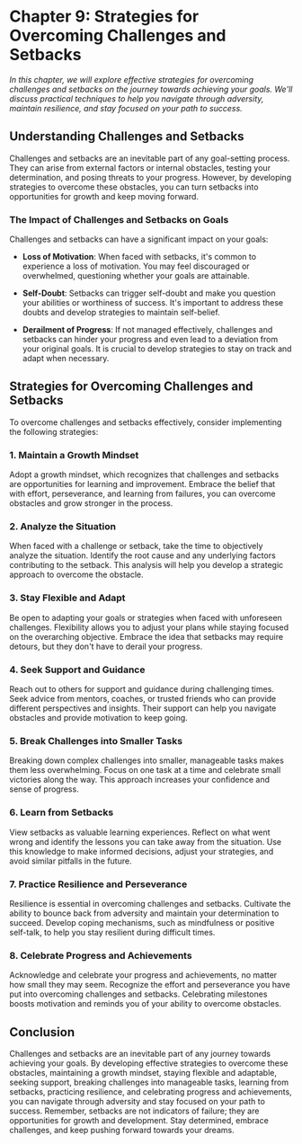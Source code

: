 Chapter 9: Strategies for Overcoming Challenges and Setbacks
============================================================

*In this chapter, we will explore effective strategies for overcoming challenges and setbacks on the journey towards achieving your goals. We'll discuss practical techniques to help you navigate through adversity, maintain resilience, and stay focused on your path to success.*

Understanding Challenges and Setbacks
-------------------------------------

Challenges and setbacks are an inevitable part of any goal-setting process. They can arise from external factors or internal obstacles, testing your determination, and posing threats to your progress. However, by developing strategies to overcome these obstacles, you can turn setbacks into opportunities for growth and keep moving forward.

### The Impact of Challenges and Setbacks on Goals

Challenges and setbacks can have a significant impact on your goals:

* **Loss of Motivation**: When faced with setbacks, it's common to experience a loss of motivation. You may feel discouraged or overwhelmed, questioning whether your goals are attainable.

* **Self-Doubt**: Setbacks can trigger self-doubt and make you question your abilities or worthiness of success. It's important to address these doubts and develop strategies to maintain self-belief.

* **Derailment of Progress**: If not managed effectively, challenges and setbacks can hinder your progress and even lead to a deviation from your original goals. It is crucial to develop strategies to stay on track and adapt when necessary.

Strategies for Overcoming Challenges and Setbacks
-------------------------------------------------

To overcome challenges and setbacks effectively, consider implementing the following strategies:

### 1. **Maintain a Growth Mindset**

Adopt a growth mindset, which recognizes that challenges and setbacks are opportunities for learning and improvement. Embrace the belief that with effort, perseverance, and learning from failures, you can overcome obstacles and grow stronger in the process.

### 2. **Analyze the Situation**

When faced with a challenge or setback, take the time to objectively analyze the situation. Identify the root cause and any underlying factors contributing to the setback. This analysis will help you develop a strategic approach to overcome the obstacle.

### 3. **Stay Flexible and Adapt**

Be open to adapting your goals or strategies when faced with unforeseen challenges. Flexibility allows you to adjust your plans while staying focused on the overarching objective. Embrace the idea that setbacks may require detours, but they don't have to derail your progress.

### 4. **Seek Support and Guidance**

Reach out to others for support and guidance during challenging times. Seek advice from mentors, coaches, or trusted friends who can provide different perspectives and insights. Their support can help you navigate obstacles and provide motivation to keep going.

### 5. **Break Challenges into Smaller Tasks**

Breaking down complex challenges into smaller, manageable tasks makes them less overwhelming. Focus on one task at a time and celebrate small victories along the way. This approach increases your confidence and sense of progress.

### 6. **Learn from Setbacks**

View setbacks as valuable learning experiences. Reflect on what went wrong and identify the lessons you can take away from the situation. Use this knowledge to make informed decisions, adjust your strategies, and avoid similar pitfalls in the future.

### 7. **Practice Resilience and Perseverance**

Resilience is essential in overcoming challenges and setbacks. Cultivate the ability to bounce back from adversity and maintain your determination to succeed. Develop coping mechanisms, such as mindfulness or positive self-talk, to help you stay resilient during difficult times.

### 8. **Celebrate Progress and Achievements**

Acknowledge and celebrate your progress and achievements, no matter how small they may seem. Recognize the effort and perseverance you have put into overcoming challenges and setbacks. Celebrating milestones boosts motivation and reminds you of your ability to overcome obstacles.

Conclusion
----------

Challenges and setbacks are an inevitable part of any journey towards achieving your goals. By developing effective strategies to overcome these obstacles, maintaining a growth mindset, staying flexible and adaptable, seeking support, breaking challenges into manageable tasks, learning from setbacks, practicing resilience, and celebrating progress and achievements, you can navigate through adversity and stay focused on your path to success. Remember, setbacks are not indicators of failure; they are opportunities for growth and development. Stay determined, embrace challenges, and keep pushing forward towards your dreams.

